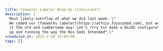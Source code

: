 ```yaml
---
title: Fanworks Labeler Wrap-Up (Continued?)
description: |
  Most likely overflow of what we did last week: \"
  We coded our [fanworks labeler](https://atfujo.fujocoded.com), but we're still running
  it the old and cumbersome way! Let's (try to) make a NixOS configuration to get our labeler
  up and running the way the Nix Gods Intended™.\"
scheduled_at: 2025-2-20 15:00:00
tags: []
---
```

